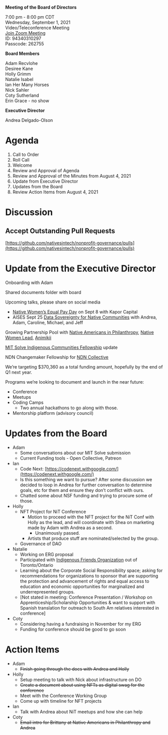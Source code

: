 **Meeting of the Board of Directors**

7:00 pm - 8:00 pm CDT  
Wednesday, September 1, 2021  
Video/Teleconference Meeting  
[Join Zoom Meeting](https://zoom.us/j/94340310297?pwd=YzZwTy91eXJ2RGwwRGYvWXlNK1VRdz09)  
ID: 94340310297  
Passcode: 262755

**Board Members**

Adam Recvlohe  
Desiree Kane  
Holly Grimm  
Natalie Isabel  
Ian Her Many Horses  
Nick Sahler  
Coty Sutherland  
Erin Grace - no show  

**Executive Director**

Andrea Delgado-Olson

# Agenda

1. Call to Order
2. Roll Call
3. Welcome
4. Review and Approval of Agenda
5. Review and Approval of the Minutes from August 4, 2021
6. Update from Executive Director
7. Updates from the Board
8. Review Action Items from August 4, 2021

# Discussion

## Accept Outstanding Pull Requests

[https://github.com/nativesintech/nonprofit-governance/pulls](https://github.com/nativesintech/nonprofit-governance/pulls)

# Update from the Executive Director

Onboarding with Adam

Shared documents folder with board

Upcoming talks, please share on social media

* [Native Women’s Equal Pay Day](https://www.equalrights.org/events/native-womens-equal-pay-day-2021/) on Sept 8 with Kapor Capital
* AISES Sept 25 [Data Sovereignty for Native Communities](https://conference.aises.org/agenda) with Andrea, Adam, Caroline, Michael, and Jeff

Growing Partnership Pool with [Native Americans in Philanthropy](https://nativephilanthropy.org/), [Native Women Lead](https://www.nativewomenlead.org/), [Animikii](https://www.animikii.com/)

[MIT Solve Indigenous Communities Fellowship](https://solve.mit.edu/challenges/2021-indigenous-communities-fellowship) update

NDN Changemaker Fellowship for [NDN Collective](https://ndncollective.org/)

We’re targeting $370,360 as a total funding amount, hopefully by the end of Q1 next year.

Programs we’re looking to document and launch in the near future:

* Conference
* Meetups
* Coding Camps
    * Two annual hackathons to go along with those.
* Mentorship platform (advisory council)

# Updates from the Board

* Adam
    * Some conversations about our MIT Solve submission
    * Current Funding tools - Open Collective, Patreon
* Ian
    * Code Next: [https://codenext.withgoogle.com/](https://codenext.withgoogle.com/)
    * Is this something we want to pursue? After some discussion we decided to loop in Andrea for further conversation to determine goals, etc for them and ensure they don’t conflict with ours.
    * Chatted some about NSF funding and trying to procure some of those.
* Holly
    * NFT Project for NiT Conference
        * Motion to proceed with the NFT project for the NiT Conf with Holly as the lead, and will coordinate with Shea on marketing made by Adam with Andrea as a second.
            * Unanimously passed.
        * Artists that produce stuff are nominated/selected by the group.
    * Governance of DAO
* Natalie
    * Working on ERG proposal
    * Participated with [Indigenous Friends Organization](https://www.indigenousfriends.org/) out of Toronto/Ontario
    * Learning about the Corporate Social Responsibility space; asking for recommendations for organizations to sponsor that are supporting the protection and advancement of rights and equal access to education and economic opportunities for marginalized and underrepresented groups.
    * [Not stated in meeting: Conference Presentation / Workshop on Apprenticeship/Scholarship Opportunities & want to support with Spanish translation for outreach to South Am relatives interested in conference]
* Coty
    * Considering having a fundraising in November for my ERG
    * Funding for conference should be good to go soon

# Action Items

* Adam
    * ~~Finish going through the docs with Andrea and Holly~~
* Holly
    * Setup meeting to talk with Nick about infrastructure on DO
    * ~~Create a document about using NFTs as digital swag for the conference~~
    * Meet with the Conference Working Group
    * Come up with timeline for NFT projects
* Ian
    * Talk with Andrea about NiT meetups and how she can help
* Coty
    * ~~Email intro for Brittany at Native Americans in Philanthropy and Andrea~~
